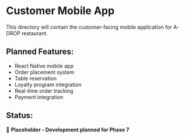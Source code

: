 # Customer Mobile App

This directory will contain the customer-facing mobile application for A-DROP restaurant.

## Planned Features:
- React Native mobile app
- Order placement system
- Table reservation
- Loyalty program integration
- Real-time order tracking
- Payment integration

## Status: 
🚧 **Placeholder - Development planned for Phase 7**
